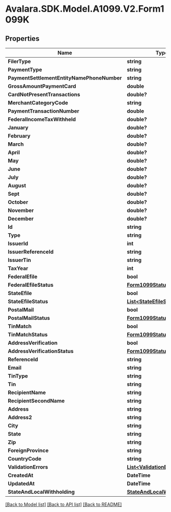 # Avalara.SDK.Model.A1099.V2.Form1099K

## Properties

Name | Type | Description | Notes
------------ | ------------- | ------------- | -------------
**FilerType** | **string** |  | [optional] 
**PaymentType** | **string** |  | [optional] 
**PaymentSettlementEntityNamePhoneNumber** | **string** |  | [optional] 
**GrossAmountPaymentCard** | **double** |  | [optional] 
**CardNotPresentTransactions** | **double?** |  | [optional] 
**MerchantCategoryCode** | **string** |  | [optional] 
**PaymentTransactionNumber** | **double** |  | [optional] 
**FederalIncomeTaxWithheld** | **double?** |  | [optional] 
**January** | **double?** |  | [optional] 
**February** | **double?** |  | [optional] 
**March** | **double?** |  | [optional] 
**April** | **double?** |  | [optional] 
**May** | **double?** |  | [optional] 
**June** | **double?** |  | [optional] 
**July** | **double?** |  | [optional] 
**August** | **double?** |  | [optional] 
**Sept** | **double?** |  | [optional] 
**October** | **double?** |  | [optional] 
**November** | **double?** |  | [optional] 
**December** | **double?** |  | [optional] 
**Id** | **string** |  | [optional] 
**Type** | **string** |  | [optional] 
**IssuerId** | **int** |  | [optional] 
**IssuerReferenceId** | **string** |  | [optional] 
**IssuerTin** | **string** |  | [optional] 
**TaxYear** | **int** |  | [optional] 
**FederalEfile** | **bool** |  | [optional] 
**FederalEfileStatus** | [**Form1099StatusDetail**](Form1099StatusDetail.md) |  | [optional] 
**StateEfile** | **bool** |  | [optional] 
**StateEfileStatus** | [**List&lt;StateEfileStatusDetail&gt;**](StateEfileStatusDetail.md) |  | [optional] 
**PostalMail** | **bool** |  | [optional] 
**PostalMailStatus** | [**Form1099StatusDetail**](Form1099StatusDetail.md) |  | [optional] 
**TinMatch** | **bool** |  | [optional] 
**TinMatchStatus** | [**Form1099StatusDetail**](Form1099StatusDetail.md) |  | [optional] 
**AddressVerification** | **bool** |  | [optional] 
**AddressVerificationStatus** | [**Form1099StatusDetail**](Form1099StatusDetail.md) |  | [optional] 
**ReferenceId** | **string** |  | [optional] 
**Email** | **string** |  | [optional] 
**TinType** | **string** |  | [optional] 
**Tin** | **string** |  | [optional] 
**RecipientName** | **string** |  | [optional] 
**RecipientSecondName** | **string** |  | [optional] 
**Address** | **string** |  | [optional] 
**Address2** | **string** |  | [optional] 
**City** | **string** |  | [optional] 
**State** | **string** |  | [optional] 
**Zip** | **string** |  | [optional] 
**ForeignProvince** | **string** |  | [optional] 
**CountryCode** | **string** |  | [optional] 
**ValidationErrors** | [**List&lt;ValidationError&gt;**](ValidationError.md) |  | [optional] 
**CreatedAt** | **DateTime** |  | [optional] 
**UpdatedAt** | **DateTime** |  | [optional] 
**StateAndLocalWithholding** | [**StateAndLocalWithholding**](StateAndLocalWithholding.md) |  | [optional] 

[[Back to Model list]](../../../README.md#documentation-for-models) [[Back to API list]](../../../README.md#documentation-for-api-endpoints) [[Back to README]](../../../README.md)


